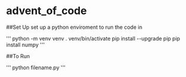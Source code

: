# advent_of_code

##Set Up
set up a python enviroment to run the code in

'''
python -m venv venv
. venv/bin/activate
pip install --upgrade pip
pip install numpy
'''

##To Run 

'''
  python filename.py
'''
